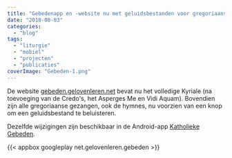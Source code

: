 ```yaml
---
title: "Gebedenapp en -website nu met geluidsbestanden voor gregoriaanse gezangen"
date: "2018-08-03"
categories: 
  - "blog"
tags: 
  - "liturgie"
  - "mobiel"
  - "projecten"
  - "publicaties"
coverImage: "Gebeden-1.png"
---
```


De website [gebeden.gelovenleren.net](https://gebeden.gelovenleren.net) bevat nu het volledige Kyriale (na toevoeging van de Credo's, het Asperges Me en Vidi Aquam). Bovendien zijn alle gregoriaanse gezangen, ook de hymnes, nu voorzien van een knop om een geluidsbestand te beluisteren.  

Dezelfde wijzigingen zijn beschikbaar in de Android-app [Katholieke Gebeden](https://play.google.com/store/apps/details?id=net.gelovenleren.gebeden).

{{< appbox googleplay net.gelovenleren.gebeden >}}
